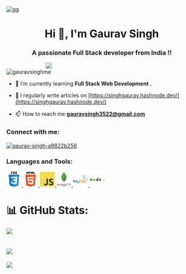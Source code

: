 ![gg](https://mir-s3-cdn-cf.behance.net/project_modules/max_1200/54b6c068097599.5b50bca476b9b.gif)
<h1 align="center">Hi 👋, I'm Gaurav Singh</h1>
<h3 align="center">A passionate Full Stack developer from India !!</h3>
<!-- <img align="right" width="400" src="https://user-images.githubusercontent.com/55389276/140866485-8fb1c876-9a8f-4d6a-98dc-08c4981eaf70.gif" > -->
<img align="right" width="400" src="https://user-images.githubusercontent.com/55389276/140866485-8fb1c876-9a8f-4d6a-98dc-08c4981eaf70.gif" >

<p align="left"> <img src="[https://komarev.com/ghpvc/?username=gauravsinghme&label=Profile%20views&color=0e75b6&style=flat](https://media.tenor.com/flflC6GFzO8AAAAM/sultan-alrefaei-programmer.gif)" alt="gauravsinghme" /> </p>

- 🌱 I’m currently learning **Full Stack Web Development .**

- 📝 I regularly write articles on [https://singhgaurav.hashnode.dev/](https://singhgaurav.hashnode.dev/)

- 📫 How to reach me **gauravsingh3522@gmail.com**

<h3 align="left">Connect with me:</h3>
<p align="left">
<a href="https://linkedin.com/in/gaurav-singh-a9822b256" target="blank"><img align="center" src="https://raw.githubusercontent.com/rahuldkjain/github-profile-readme-generator/master/src/images/icons/Social/linked-in-alt.svg" alt="gaurav-singh-a9822b256" height="30" width="40" /></a>
</p>

<h3 align="left">Languages and Tools:</h3>
<p align="left"> <a href="https://www.w3schools.com/css/" target="_blank" rel="noreferrer"> <img src="https://raw.githubusercontent.com/devicons/devicon/master/icons/css3/css3-original-wordmark.svg" alt="css3" width="40" height="40"/> </a> <a href="https://www.w3.org/html/" target="_blank" rel="noreferrer"> <img src="https://raw.githubusercontent.com/devicons/devicon/master/icons/html5/html5-original-wordmark.svg" alt="html5" width="40" height="40"/> </a> <a href="https://developer.mozilla.org/en-US/docs/Web/JavaScript" target="_blank" rel="noreferrer"> <img src="https://raw.githubusercontent.com/devicons/devicon/master/icons/javascript/javascript-original.svg" alt="javascript" width="40" height="40"/> </a> <a href="https://www.mongodb.com/" target="_blank" rel="noreferrer"> <img src="https://raw.githubusercontent.com/devicons/devicon/master/icons/mongodb/mongodb-original-wordmark.svg" alt="mongodb" width="40" height="40"/> </a> <a href="https://www.mysql.com/" target="_blank" rel="noreferrer"> <img src="https://raw.githubusercontent.com/devicons/devicon/master/icons/mysql/mysql-original-wordmark.svg" alt="mysql" width="40" height="40"/> </a> <a href="https://nodejs.org" target="_blank" rel="noreferrer"> <img src="https://raw.githubusercontent.com/devicons/devicon/master/icons/nodejs/nodejs-original-wordmark.svg" alt="nodejs" width="40" height="40"/> </a> </p>


# 📊 GitHub Stats:
![](https://github-readme-stats.vercel.app/api?username=gauravsinghme&theme=darcula&hide_border=false&include_all_commits=false&count_private=false)<br/>
<br>
<br>
![](https://github-readme-streak-stats.herokuapp.com/?user=gauravsinghme&theme=darcula&hide_border=false)<br/>
<br>
![](https://github-readme-stats.vercel.app/api/top-langs/?username=gauravsinghme&theme=darcula&hide_border=false&include_all_commits=false&count_private=false&layout=compact)
<br>
<br>

